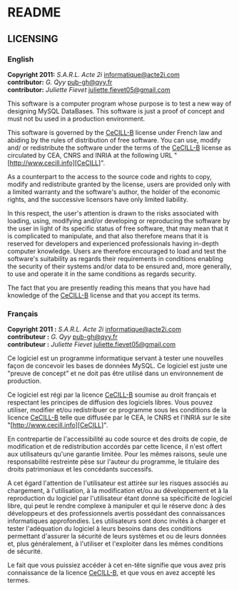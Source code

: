 # README

## LICENSING

### English

**Copyright 2011:** _S.A.R.L. Acte 2i_ <informatique@acte2i.com>  
**contributor:** _G. Qyy_ <pub-gh@qyy.fr>  
**contributor:** _Juliette Fievet_ <juliette.fievet05@gmail.com>  

This software is a computer program whose purpose is to test a new way of designing MySQL
DataBases. This software is just a proof of concept and must not bu used in a production
environment.

This software is governed by the [CeCILL-B][CeCILL-B-en] license under French law and abiding by
the rules of distribution of free software. You can use, modify and/ or redistribute the software
under the terms of the [CeCILL-B][CeCILL-B-en] license as circulated by CEA, CNRS and INRIA at the
following URL "[http://www.cecill.info][CeCILL]". 

As a counterpart to the access to the source code and rights to copy, modify and redistribute
granted by the license, users are provided only with a limited warranty and the software's author,
the holder of the economic rights, and the successive licensors have only limited liability. 

In this respect, the user's attention is drawn to the risks associated with loading, using,
modifying and/or developing or reproducing the software by the user in light of its specific status
of free software, that may mean that it is complicated to manipulate, and that also therefore means
that it is reserved for developers and experienced professionals having in-depth computer
knowledge. Users are therefore encouraged to load and test the software's suitability as regards
their requirements in conditions enabling the security of their systems and/or data to be ensured
and, more generally, to use and operate it in the same conditions as regards security. 

The fact that you are presently reading this means that you have had knowledge of the
[CeCILL-B][CeCILL-B-en] license and that you accept its terms.

### Français

**Copyright 2011&nbsp;:** _S.A.R.L. Acte 2i_ <informatique@acte2i.com>  
**contributeur&nbsp;:** _G. Qyy_ <pub-gh@qyy.fr>  
**contributeur&nbsp;:** _Juliette Fievet_ <juliette.fievet05@gmail.com>  

Ce logiciel est un programme informatique servant à tester une nouvelles façon de concevoir les
bases de données MySQL. Ce logiciel est juste une "preuve de concept" et ne doit pas être utilisé
dans un environnement de production.

Ce logiciel est régi par la licence [CeCILL-B][CeCILL-B-fr] soumise au droit français et respectant
les principes de diffusion des logiciels libres. Vous pouvez utiliser, modifier et/ou redistribuer
ce programme sous les conditions de la licence [CeCILL-B][CeCILL-B-fr] telle que diffusée par le
CEA, le CNRS et l'INRIA sur le site "[http://www.cecill.info][CeCILL]".

En contrepartie de l'accessibilité au code source et des droits de copie, de modification et de
redistribution accordés par cette licence, il n'est offert aux utilisateurs qu'une garantie
limitée. Pour les mêmes raisons, seule une responsabilité restreinte pèse sur l'auteur du
programme, le titulaire des droits patrimoniaux et les concédants successifs.

A cet égard l'attention de l'utilisateur est attirée sur les risques associés au chargement, à
l'utilisation, à la modification et/ou au développement et à la reproduction du logiciel par 
l'utilisateur étant donné sa spécificité de logiciel libre, qui peut le rendre complexe à manipuler
et qui le réserve donc à des développeurs et des professionnels avertis possédant des connaissances
informatiques approfondies. Les utilisateurs sont donc invités à charger et tester l'adéquation du
logiciel à leurs besoins dans des conditions permettant d'assurer la sécurité de leurs systèmes et
ou de leurs données et, plus généralement, à l'utiliser et l'exploiter dans les mêmes conditions de
sécurité. 

Le fait que vous puissiez accéder à cet en-tête signifie que vous avez pris connaissance de la
licence [CeCILL-B][CeCILL-B-fr], et que vous en avez accepté les termes.

[CeCILL-B-en]: http://www.cecill.info/licences/Licence_CeCILL-B_V1-en.txt "CeCILL-B FREE SOFTWARE LICENSE AGREEMENT"
[CeCILL-B-fr]: http://www.cecill.info/licences/Licence_CeCILL-B_V1-fr.txt "CONTRAT DE LICENCE DE LOGICIEL LIBRE CeCILL-B"
[CeCILL]: http://www.cecill.info "Licence française de logiciel libre"